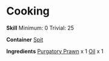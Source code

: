 <!-- TITLE: Fried Prawns -->
<!-- SUBTITLE: Prawns deep fried in oil -->

# Cooking
**Skill**
Minimum: 0
Trivial: 25

**Container**
[Spit](spit)

**Ingredients**
[Purgatory Prawn](purgatory-prawn) x 1
[Oil](oil) x 1